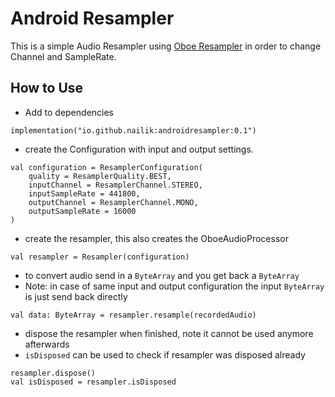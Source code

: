 # Android Resampler

This is a simple Audio Resampler
using [Oboe Resampler](https://github.com/google/oboe/blob/main/src/flowgraph/resampler/README.md#building-the-resampler)
in order to change Channel and SampleRate.

## How to Use

- Add to dependencies

```
implementation("io.github.nailik:androidresampler:0.1")
```

- create the Configuration with input and output settings.

```
val configuration = ResamplerConfiguration(
    quality = ResamplerQuality.BEST,
    inputChannel = ResamplerChannel.STEREO,
    inputSampleRate = 441800,
    outputChannel = ResamplerChannel.MONO,
    outputSampleRate = 16000
)
```

- create the resampler, this also creates the OboeAudioProcessor

```
val resampler = Resampler(configuration)
```

- to convert audio send in a `ByteArray` and you get back a `ByteArray`
- Note: in case of same input and output configuration the input `ByteArray` is just send back
  directly

```
val data: ByteArray = resampler.resample(recordedAudio)
```

- dispose the resampler when finished, note it cannot be used anymore afterwards
- `isDisposed` can be used to check if resampler was disposed already

```
resampler.dispose()
val isDisposed = resampler.isDisposed
```